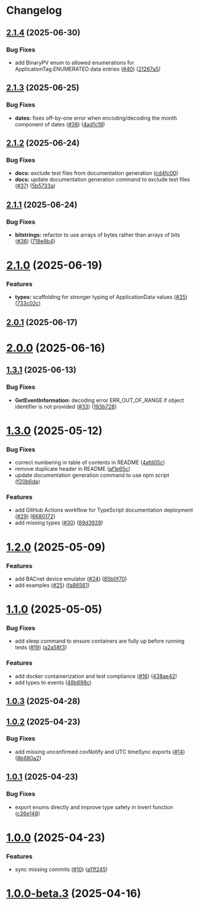 # Changelog

## [2.1.4](https://github.com/bacnet-js/client/compare/v2.1.3...v2.1.4) (2025-06-30)


### Bug Fixes

* add BinaryPV enum to allowed enumerations for ApplicationTag.ENUMERATED data entries ([#40](https://github.com/bacnet-js/client/issues/40)) ([21267a5](https://github.com/bacnet-js/client/commit/21267a5982859185aada997a92737e17c1e2374c))

## [2.1.3](https://github.com/bacnet-js/client/compare/v2.1.2...v2.1.3) (2025-06-25)


### Bug Fixes

* **dates:** fixes off-by-one error when encoding/decoding the month component of dates ([#38](https://github.com/bacnet-js/client/issues/38)) ([4ad1c19](https://github.com/bacnet-js/client/commit/4ad1c1996654dc39425e9838a80ccd1727e27b94))

## [2.1.2](https://github.com/bacnet-js/client/compare/v2.1.1...v2.1.2) (2025-06-24)


### Bug Fixes

* **docs:** exclude test files from documentation generation ([cd4fc00](https://github.com/bacnet-js/client/commit/cd4fc005114ae4de62d599f52a9f7f4ea74b85ba))
* **docs:** update documentation generation command to exclude test files ([#37](https://github.com/bacnet-js/client/issues/37)) ([5b5733a](https://github.com/bacnet-js/client/commit/5b5733ae7fe3002135408571eb36662e3b81c94e))

## [2.1.1](https://github.com/bacnet-js/client/compare/v2.1.0...v2.1.1) (2025-06-24)


### Bug Fixes

* **bitstrings:** refactor to use arrays of bytes rather than arrays of bits ([#36](https://github.com/bacnet-js/client/issues/36)) ([718e8b4](https://github.com/bacnet-js/client/commit/718e8b4dd93fc32c9a996109436a545078ec22e5))

# [2.1.0](https://github.com/bacnet-js/client/compare/v2.0.1...v2.1.0) (2025-06-19)


### Features

* **types:** scaffolding for stronger typing of ApplicationData values ([#35](https://github.com/bacnet-js/client/issues/35)) ([733c02c](https://github.com/bacnet-js/client/commit/733c02c7eea8c1a4b97dcce2557fb56ced873fbc))

## [2.0.1](https://github.com/bacnet-js/client/compare/v2.0.0...v2.0.1) (2025-06-17)

# [2.0.0](https://github.com/bacnet-js/client/compare/v1.3.1...v2.0.0) (2025-06-16)

## [1.3.1](https://github.com/bacnet-js/client/compare/v1.3.0...v1.3.1) (2025-06-13)


### Bug Fixes

* **GetEventInformation:** decoding error ERR_OUT_OF_RANGE if object identifier is not provided ([#33](https://github.com/bacnet-js/client/issues/33)) ([193b728](https://github.com/bacnet-js/client/commit/193b7283a0228ee1591a9dcdba51b9bea15e4b64))

# [1.3.0](https://github.com/bacnet-js/client/compare/v1.2.0...v1.3.0) (2025-05-12)


### Bug Fixes

* correct numbering in table of contents in README ([4afd05c](https://github.com/bacnet-js/client/commit/4afd05caf2d1b5e8825b06bee67ae8fa0a5f1f34))
* remove duplicate header in README ([af1e65c](https://github.com/bacnet-js/client/commit/af1e65c3798346734685688c2352a77590bc39e6))
* update documentation generation command to use npm script ([f20b6da](https://github.com/bacnet-js/client/commit/f20b6da891665c9a7afd919e2422702aa4badfd9))


### Features

* add GitHub Actions workflow for TypeScript documentation deployment ([#29](https://github.com/bacnet-js/client/issues/29)) ([6680172](https://github.com/bacnet-js/client/commit/6680172006264d9a2d8e535210b9c8ffbff5fd07))
* add missing types ([#30](https://github.com/bacnet-js/client/issues/30)) ([89d3929](https://github.com/bacnet-js/client/commit/89d392917d14b9fa5c8a7556d64f61f2a3da0202))

# [1.2.0](https://github.com/bacnet-js/client/compare/v1.1.0...v1.2.0) (2025-05-09)


### Features

* add BACnet device emulator ([#24](https://github.com/bacnet-js/client/issues/24)) ([85b0f70](https://github.com/bacnet-js/client/commit/85b0f701e016752f4897030aded36ec35a40aee2))
* add examples ([#25](https://github.com/bacnet-js/client/issues/25)) ([fa86561](https://github.com/bacnet-js/client/commit/fa8656194f381736fb918f6ef0036f97232046fe))

# [1.1.0](https://github.com/bacnet-js/client/compare/v1.0.3...v1.1.0) (2025-05-05)


### Bug Fixes

* add sleep command to ensure containers are fully up before running tests ([#19](https://github.com/bacnet-js/client/issues/19)) ([a2a58f3](https://github.com/bacnet-js/client/commit/a2a58f379eb05fe5f89e0548fba0f3d627fdf095))


### Features

* add docker containerization and test compliance ([#16](https://github.com/bacnet-js/client/issues/16)) ([438ae42](https://github.com/bacnet-js/client/commit/438ae42d868406451c9237dfa07a4bec7da7f025))
* add types to events ([48b698c](https://github.com/bacnet-js/client/commit/48b698c62b2ddd02c07640a91b39fb3a72a47eaa))

## [1.0.3](https://github.com/bacnet-js/client/compare/v1.0.2...v1.0.3) (2025-04-28)

## [1.0.2](https://github.com/bacnet-js/client/compare/v1.0.1...v1.0.2) (2025-04-23)


### Bug Fixes

* add missing unconfirmed covNotify and UTC timeSync exports ([#14](https://github.com/bacnet-js/client/issues/14)) ([8b680a2](https://github.com/bacnet-js/client/commit/8b680a2a5da4e2aa842208ca337b973e1ddb997f))

## [1.0.1](https://github.com/bacnet-js/client/compare/v1.0.0...v1.0.1) (2025-04-23)


### Bug Fixes

* export enums directly and improve type safety in invert function ([c26e148](https://github.com/bacnet-js/client/commit/c26e148b94035f388d4dc1bcf33f1beb5229c603))

# [1.0.0](https://github.com/bacnet-js/client/compare/v1.0.0-beta.3...v1.0.0) (2025-04-23)


### Features

* sync missing commits ([#10](https://github.com/bacnet-js/client/issues/10)) ([a11f245](https://github.com/bacnet-js/client/commit/a11f245435ae4dbb1e730491b40037eb0d9b7ccd))

# [1.0.0-beta.3](https://github.com/bacnet-js/client/compare/v1.0.0-beta.2...v1.0.0-beta.3) (2025-04-16)
